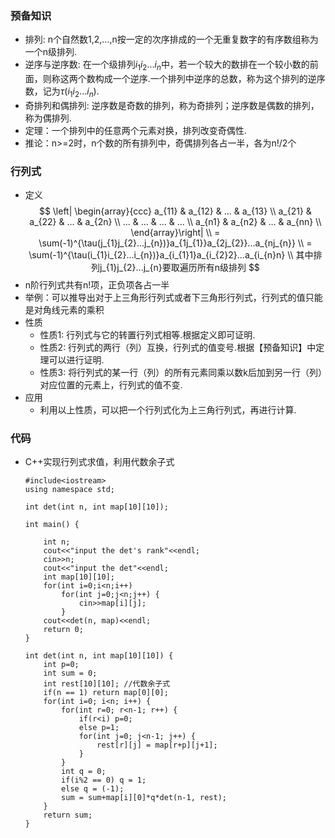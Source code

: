 ### 预备知识
* 排列: n个自然数1,2,...,n按一定的次序排成的一个无重复数字的有序数组称为一个n级排列.
* 逆序与逆序数: 在一个级排列$i_{1}i_{2}...i_{n}$中，若一个较大的数排在一个较小数的前面，则称这两个数构成一个逆序.一个排列中逆序的总数，称为这个排列的逆序数，记为$\tau(i_{1}i_{2}...i_{n})$.
* 奇排列和偶排列: 逆序数是奇数的排列，称为奇排列；逆序数是偶数的排列，称为偶排列.
* 定理：一个排列中的任意两个元素对换，排列改变奇偶性.
* 推论：n>=2时，n个数的所有排列中，奇偶排列各占一半，各为n!/2个

### 行列式
* 定义
$$
\left| \begin{array}{ccc}
a_{11} & a_{12} & ... & a_{13} \\
a_{21} & a_{22} & ... & a_{2n} \\
... & ... & ... & ... \\
a_{n1} & a_{n2} & ... & a_{nn} \\
\end{array}\right| \\
 = \sum(-1)^{\tau(j_{1}j_{2}...j_{n})}a_{1j_{1}}a_{2j_{2}}...a_{nj_{n}}  \\
 = \sum(-1)^{\tau(i_{1}i_{2}...i_{n})}a_{i_{1}1}a_{i_{2}2}...a_{i_{n}n} \\
其中排列j_{1}j_{2}...j_{n}要取遍历所有n级排列
$$
* n阶行列式共有n!项，正负项各占一半
* 举例：可以推导出对于上三角形行列式或者下三角形行列式，行列式的值只能是对角线元素的乘积
*  性质
	* 性质1: 行列式与它的转置行列式相等.根据定义即可证明.
	* 性质2: 行列式的两行（列）互换，行列式的值变号.根据【预备知识】中定理可以进行证明.
	* 性质3: 将行列式的某一行（列）的所有元素同乘以数k后加到另一行（列）对应位置的元素上，行列式的值不变.
* 应用
	* 利用以上性质，可以把一个行列式化为上三角行列式，再进行计算.

### 代码
* C++实现行列式求值，利用代数余子式

	```
	#include<iostream>
	using namespace std;
	
	int det(int n, int map[10][10]);
	
	int main() {
	
	    int n;
	    cout<<"input the det's rank"<<endl;
	    cin>>n;
	    cout<<"input the det"<<endl;
	    int map[10][10];
	    for(int i=0;i<n;i++)
	        for(int j=0;j<n;j++) {
	            cin>>map[i][j];
	        }
	    cout<<det(n, map)<<endl;
	    return 0;
	}
	
	int det(int n, int map[10][10]) {
	    int p=0;
	    int sum = 0;
	    int rest[10][10]; //代数余子式
	    if(n == 1) return map[0][0];
	    for(int i=0; i<n; i++) {
	        for(int r=0; r<n-1; r++) {
	            if(r<i) p=0;
	            else p=1;
	            for(int j=0; j<n-1; j++) {
	                rest[r][j] = map[r+p][j+1];
	            }
	        }
	        int q = 0;
	        if(i%2 == 0) q = 1;
	        else q = (-1);
	        sum = sum+map[i][0]*q*det(n-1, rest);
	    }
	    return sum;
	}
	
	```
